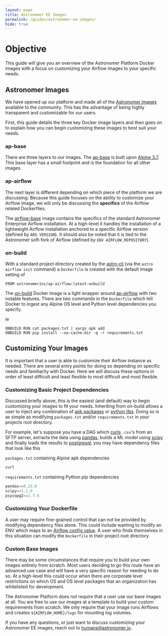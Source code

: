 ```yaml
---
layout: page
title: Astronomer EE Images
permalink: /guides/astronomer-ee-images/
hide: true
---
```


# Objective

This guide will give you an overview of the Astronomer Platform Docker images with a focus on customizing your Airflow images to your specific needs.

## Astronomer Images

We have opened up our platform and made all of the [Astronomer images](https://github.com/astronomerio/astronomer/tree/master/docker/platform) available to the community. This has the advantage of being highly transparent and customizable for our users.

First, this guide details the three key Docker image layers and then goes on to explain how you can begin customizing these images to best suit your needs.

### ap-base

There are three layers to our images. The [ap-base](https://github.com/astronomerio/astronomer/blob/master/docker/platform/base/Dockerfile) is built upon [Alpine 3.7](https://github.com/gliderlabs/docker-alpine/blob/61c3181ad3127c5bedd098271ac05f49119c9915/versions/library-3.7/x86_64/Dockerfile). This base layer has a small footprint and is the foundation for all other images.

### ap-airflow

The next layer is different depending on which piece of the platform we are discussing. Because this guide focuses on the ability to customize your Airflow image, we will only be discussing the __specifics__ of the Airflow related Dockerfiles.

The [airflow-base](https://github.com/astronomerio/astronomer/blob/master/docker/platform/airflow/Dockerfile) image contains the specifics of the standard Astronomer Enterprise Airflow installation. At a high-level it handles the installation of a lightweight Airflow installation anchored to a specific Airflow version (defined by `ARG VERSION`). It should also be noted that it is tied to the Astronomer soft-fork of Airflow (defined by `ENV AIRFLOW_REPOSITORY`).

### on-build

With a standard project directory created by the [astro-cli](https://github.com/astronomerio/astro-cli) (via the `astro airflow init` command) a `Dockerfile` is created with the default image setting of

```docker
FROM astronomerinc/ap-airflow:latest-onbuild
```

The [on-build](https://github.com/astronomerio/astronomer/blob/master/docker/platform/airflow/onbuild/Dockerfile) Docker image is a light wrapper around [ap-airflow](https://github.com/astronomerio/astronomer/blob/master/docker/platform/airflow/Dockerfile) with two notable features. There are two commands in the `Dockerfile` which tell Docker to ingest any Alpine OS level and Python level dependencies you specify.

ie

```docker
ONBUILD RUN cat packages.txt | xargs apk add
ONBUILD RUN pip install --no-cache-dir -q -r requirements.txt
```

## Customizing Your Images

It is important that a user is able to customize their Airflow instance as needed. There are several entry points for doing so depending on specific needs and familiarity with Docker. Here we will discuss these options in order of least difficult and least flexible to most difficult and most flexible.

### Customizing Basic Project Dependencies

Discussed briefly above, this is the easiest (and default) way to begin customizing your images to fit your needs. Inheriting from on-build allows a user to inject any combination of [apk packages](https://pkgs.alpinelinux.org/packages) or [python libs](https://pypi.org/search/). Doing so is as simple as modifying `packages.txt` and/or `requirements.txt` in your projects root directory.

For example, let's suppose you have a DAG which [curls](https://pkgs.alpinelinux.org/packages?name=curl&branch=edge) `.csv`'s from an SFTP server, extracts the data using [pandas](https://pypi.org/project/pandas/), builds a ML model using [scipy](https://pypi.org/project/scipy/) and finally loads the results to [postgresql](https://pypi.org/project/psycopg2/), you may have dependency files that look like this

`packages.txt` containing Alpine apk dependencies

```bash
curl
```

`requirements.txt` containing Python pip dependencies

```python
pandas==0.23.0
scipy==1.1.0
psycopg2==2.7.4
```

### Customizing Your Dockerfile

A user may require fine-grained control that can not be provided by modifying dependency files alone. This could include wanting to modify an ENV which maps to an [Airflow config value](https://airflow.incubator.apache.org/configuration.html#setting-configuration-options). A user who finds themselves in this situation can modify the `Dockerfile` in their project root directory.

### Custom Base Images

There may be some circumstances that require you to build your own images entirely from scratch. Most users deciding to go this route have an advanced use case and will have a very specific reason for needing to do so. At a high-level this could occur when there are corporate level restrictions on which OS and OS level packages that an organization has whitelisted for development.

The Astronomer Platform does not require that a user use our base images at all. You are free to use our images at a template to build your custom requirements from scratch. We only require that your image runs Airflows and creates `${AIRFLOW_HOME}/logs` for mounting log volumes.

If you have any questions, or just want to discuss customizing your Astronomer EE images, reach out to humans@astronomer.io.

